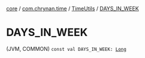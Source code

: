 [core](../../index.md) / [com.chrynan.time](../index.md) / [TimeUtils](index.md) / [DAYS_IN_WEEK](./-d-a-y-s_-i-n_-w-e-e-k.md)

# DAYS_IN_WEEK

(JVM, COMMON) `const val DAYS_IN_WEEK: `[`Long`](https://kotlinlang.org/api/latest/jvm/stdlib/kotlin/-long/index.html)